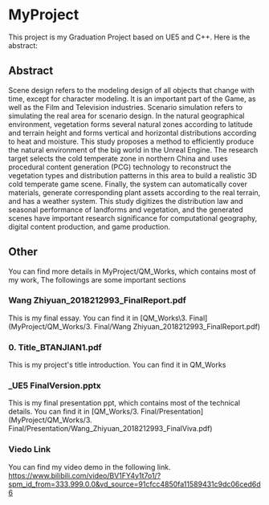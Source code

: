 # MyProject
This project is my Graduation Project based on UE5 and C++. Here is the abstract:
 ## Abstract
Scene design refers to the modeling design of all objects that change with time, except for character modeling. It is an important part of the Game, as well as the Film and Television industries. Scenario simulation refers to simulating the real area for scenario design. In the natural geographical environment, vegetation forms several natural zones according to latitude and terrain height and forms vertical and horizontal distributions according to heat and moisture. This study proposes a method to efficiently produce the natural environment of the big world in the Unreal Engine. The research target selects the cold temperate zone in northern China and uses procedural content generation (PCG) technology to reconstruct the vegetation types and distribution patterns in this area to build a realistic 3D cold temperate game scene. Finally, the system can automatically cover materials, generate corresponding plant assets according to the real terrain, and has a weather system. This study digitizes the distribution law and seasonal performance of landforms and vegetation, and the generated scenes have important research significance for computational geography, digital content production, and game production.

## Other
You can find more details in MyProject/QM_Works, which contains most of my work, The followings are some important sections

### Wang Zhiyuan_2018212993_FinalReport.pdf 
This is my final essay. You can find it in [QM_Works\3. Final](MyProject/QM_Works/3. Final/Wang Zhiyuan_2018212993_FinalReport.pdf)

### 0. Title_BTANJIAN1.pdf
This is my project's title introduction. You can find it in QM_Works


### _UE5 FinalVersion.pptx
This is my final presentation ppt, which contains most of the technical details. You can find it in [QM_Works/3. Final/Presentation](MyProject/QM_Works/3. Final/Presentation/Wang_Zhiyuan_2018212993_FinalViva.pdf)
 
### Viedo Link
You can find my video demo in the following link.
https://www.bilibili.com/video/BV1FY4y1t7o1/?spm_id_from=333.999.0.0&vd_source=91cfcc4850fa11589431c9dc06ced6d6
